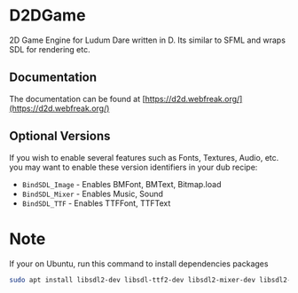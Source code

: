 # D2DGame
2D Game Engine for Ludum Dare written in D. Its similar to SFML and wraps SDL for rendering etc.

## Documentation
The documentation can be found at [https://d2d.webfreak.org/](https://d2d.webfreak.org/)

## Optional Versions

If you wish to enable several features such as Fonts, Textures, Audio, etc. you may want to enable these version identifiers in your dub recipe:

* `BindSDL_Image` - Enables BMFont, BMText, Bitmap.load
* `BindSDL_Mixer` - Enables Music, Sound
* `BindSDL_TTF` - Enables TTFFont, TTFText

# Note
If your on Ubuntu, run this command to install dependencies packages

```sh
sudo apt install libsdl2-dev libsdl-ttf2-dev libsdl2-mixer-dev libsdl2-image-dev
```
